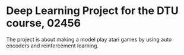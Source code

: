 # Deep Learning Project for the DTU course, 02456

The project is about making a model play atari games by using auto encoders and reinforcement learning.
